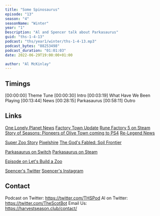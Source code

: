 ```yaml
---
title: "Some Spinosaurus"
episode: "13"
season: "4"
seasonName: "Winter"
year: "1"
Description: "Al and Spencer talk about Parkasaurus"
guid: "ths-1-4-13"
podcast: "ths/year1/winter/ths-1-4-13.mp3"
podcast_bytes: "88253498"
podcast_duration: "01:01:03"
date: 2022-06-29T19:00:00+01:00

author: "Al McKinlay"
---
```


## Timings

[00:00:00] Theme Tune
[00:00:30] Intro
[00:03:19] What Have We Been Playing
[00:13:44] News
[00:28:15] Parkasaurus
[00:58:11] Outro

## Links

[One Lonely Planet News](https://www.kickstarter.com/projects/aurorianstudios/one-lonely-outpost/posts/3531508)
[Factory Town Update](https://store.steampowered.com/news/app/860890/view/3334366421580475110)
[Rune Factory 5 on Steam](https://store.steampowered.com/app/1702330/Rune_Factory_5/)
[Story of Seasons: Pioneers of Olive Town coming to PS4](https://twitter.com/marvelous_games/status/1540335953612443648)
[Re-Legend News](https://www.kickstarter.com/projects/1723653856/re-legend-co-op-monster-raising-rpg/posts/3541705)

[Super Zoo Story](https://www.youtube.com/watch?v=ObWVB7Ooyto)
[Pixelshire](https://www.youtube.com/watch?v=0cxzwCkNmwk)
[The God's Fabled: Soil Frontier](https://www.kickstarter.com/projects/zoyji/the-gods-fabled-soil-frontier)

[Parkasaurus on Switch](https://www.nintendo.com/store/products/parkasaurus-switch/)
[Parkasaurus on Steam](https://store.steampowered.com/app/591460/Parkasaurus/)

[Episode on Let's Build a Zoo](https://www.harvestseason.club/episode/year1/winter/1-4-5-lets-build-a-zoo/)

[Spencer's Twitter](https://twitter.com/Godzilla_2000)
[Spencer's Instagram](https://instagram.com/spencer.cooks)

## Contact

Podcast on Twitter: https://twitter.com/THSPod
Al on Twitter: https://twitter.com/TheScotBot
Email Us: https://harvestseason.club/contact/
